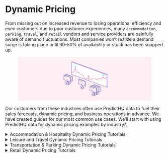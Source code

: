 # Dynamic Pricing

From missing out on increased revenue to losing operational efficiency and even customers due to poor customer experiences, many `accommodation`, `parking`, `travel`, and `retail` vendors and service providers are painfully aware of demand fluctuations. Most companies won’t realize a demand surge is taking place until 30-50% of availability or stock has been snapped up.

<figure><img src="../../.gitbook/assets/Tutorials illustration 2.png" alt=""><figcaption></figcaption></figure>

Our customers from these industries often use PredictHQ data to fuel their sales forecasts, dynamic pricing, and business operations in advance. We have created guides for our most common use cases. We’ll start with using PredictHQ data for dynamic pricing examples by industry:\


<details>

<summary>Accommodation &#x26; Hospitality Dynamic Pricing Tutorials</summary>

To implement PredictHQ data to inform dynamic pricing for your accommodation business, review the options below:

* **No code:** Using the PredictHQ Web application (Control Center) unlocks demand data weeks and months in advance to inform your manual pricing updates. [Read more](https://www.predicthq.com/support/see-total-daily-event-impact-in-control-center) about Event Trends.
* **Business Intelligence (BI) tools:** Integrate PredictHQ data with your Power BI (or other analytics tool) dynamic pricing workflows. [Read tutorial](../guides/tutorials/connect-and-build-events-data-in-power-bi.md).
* **Machine learning models:** Automatically and dynamically update your pricing by integrating PredictHQ data directly into your demand forecasting models. [Read tutorial. ](../guides/tutorials/improving-demand-forecasting-models-with-event-features.md)

PredictHQ helps its customers master predictability with the smartest and largest event impact data stream, which can drive dynamic pricing planning and operations quickly, efficiently, and at scale.

See [How Hoteliers Achieved a 10% RevPar Increase with HQ revenue](https://www.predicthq.com/customers/hqrevenue).

<img src="../../.gitbook/assets/stock per week tutorial example (2).png" alt="" data-size="original">



</details>



<details>

<summary>Leisure and Travel Dynamic Pricing Tutorials</summary>

To implement PredictHQ data to inform dynamic pricing for your Leisure and Travel business, review the options below:

* **No code:** Using the PredictHQ Web application (Control Center) unlocks demand data weeks and months in advance to inform your manual pricing updates. [Read more](https://www.predicthq.com/support/see-total-daily-event-impact-in-control-center) about Event Trends.
* **Business Intelligence (BI) tools:** Integrate PredictHQ data with your Power BI (or other analytics tool) dynamic pricing workflows. [Read tutorial](../guides/tutorials/connect-and-build-events-data-in-power-bi.md).
* **Machine learning models:** Automatically and dynamically update your pricing by integrating PredictHQ data directly into your demand forecasting models. [Read tutorial. ](../guides/tutorials/improving-demand-forecasting-models-with-event-features.md)

With PredictHQ's products and data, our Leisure and Travel customers gain insights into these demand fluctuations well in advance. This allows them to optimize their pricing strategy effectively and make informed decisions that boost profitability while catering to the dynamic needs of travelers and event-goers.

</details>



<details>

<summary>Transportation &#x26; Parking Dynamic Pricing Tutorials</summary>

To implement PredictHQ data to inform dynamic pricing for your parking and transportation business, review the options below:

* **No code:** Using the PredictHQ Web application (Control Center) unlocks demand data weeks and months in advance to inform your manual pricing updates. [Read more](https://www.predicthq.com/support/see-total-daily-event-impact-in-control-center) about Event Trends.
* **Business Intelligence (BI) tools:** Integrate PredictHQ data with your Power BI (or other analytics tool) dynamic pricing workflows. [Read tutorial](../guides/tutorials/connect-and-build-events-data-in-power-bi.md).
* **Machine learning models:** Automatically and dynamically update your pricing by integrating PredictHQ data directly into your demand forecasting models. [Read tutorial. ](../guides/tutorials/improving-demand-forecasting-models-with-event-features.md)

Consider a scenario where a city is scheduled to host a major sports championship and a large music concert in the same week. Or maybe there is a cluster of small events all happening on the same weekend that in aggregate are going to bring in a lot of people into the same part of the city. You might observe a dramatic increase in demand for transportation and parking services, potentially doubling or even tripling compared to normal levels.

To capitalize on surges like this effectively, adopting dynamic pricing strategies becomes crucial.

[ParkMobile uses intelligent event data to boost parking reservations](https://www.predicthq.com/customers/parkmobile).

<img src="../../.gitbook/assets/Screenshot 2024-05-16 at 5.46.44 PM.png" alt="" data-size="original">

</details>



<details>

<summary>Retail Dynamic Pricing Tutorials</summary>

In the retail industry, failing to recognize demand fluctuations can lead to missed revenue opportunities and operational challenges, much like in the transportation and parking sectors. Imagine a major retail chain facing significant events like Black Friday, Christmas, or even local festivals. Sales could spike dramatically, increasing by 50% to 100% above normal levels during these periods.

Dynamic pricing is a pivotal strategy in harnessing these surges effectively.\
\
To implement PredictHQ data to inform dynamic pricing for your retail business, review the options below:

* **No code:** Using the PredictHQ Web application (Control Center) unlocks demand data weeks and months in advance to inform your manual pricing updates. [Read more](https://www.predicthq.com/support/see-total-daily-event-impact-in-control-center) about Event Trends.
* **Business Intelligence (BI) tools:** Integrate PredictHQ data with your Power BI (or other analytics tool) dynamic pricing workflows. [Read tutorial](../guides/tutorials/connect-and-build-events-data-in-power-bi.md).
* **Machine learning models:** Automatically and dynamically update your pricing by integrating PredictHQ data directly into your demand forecasting models. [Read tutorial. ](../guides/tutorials/improving-demand-forecasting-models-with-event-features.md)



</details>

